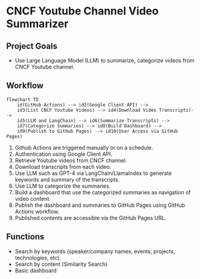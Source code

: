 # CNCF Youtube Channel Video Summarizer

## Project Goals
* Use Large Language  Model (LLM) to summarize, categorize videos from CNCF Youtube channel.

## Workflow
```mermaid
flowchart TD
    id(GitHub Actions) --> id2(Google Client API) -->
    id3(List CNCF Youtube Videos) --> id4(Download Video Transcripts)-->
    id5(LLM and LangChain) --> id6(Summarize Transcripts) -->
    id7(Categorize Summaries) --> id8(Build Dashboard) -->
    id9(Publish to GitHub Pages) --> id10(User Access via GitHub Pages)
```

1. Github Actions are triggered manually or on a schedule. 
2. Authentication using Google Client API. 
3. Retrieve Youtube videos from CNCF channel. 
4. Download transcripts from each video. 
5. Use LLM such as GPT-4 via LangChain/LlamaIndex to generate keywords and summary of the transcripts. 
6. Use LLM to categorize the summaries. 
7. Build a dashboard that use the categorized summaries as navigation of video content. 
8. Publish the dashboard and summaries to GitHub Pages using GitHub Actions workflow. 
9. Published contents are accessible via the GitHub Pages URL.

## Functions 
* Search by keywords (speaker/company names, events, projects, technologies, etc).
* Search by content (Similarity Search)
* Basic dashboard 